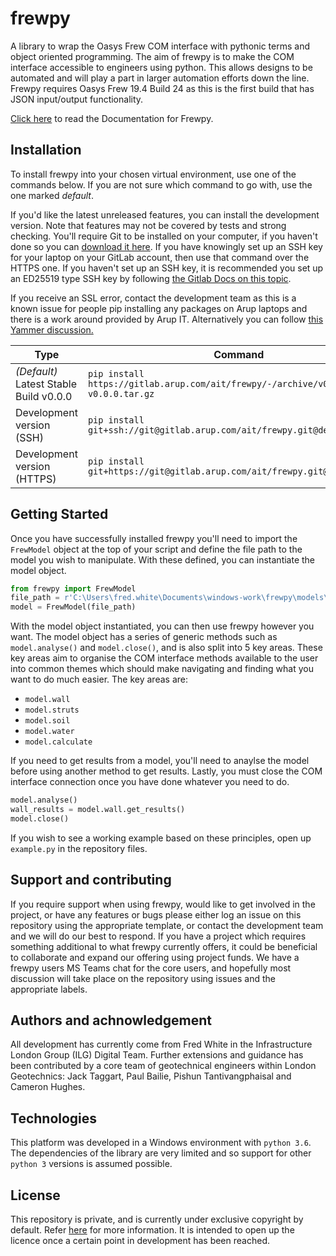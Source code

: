 # frewpy

A library to wrap the Oasys Frew COM interface with pythonic terms and object oriented programming. The aim of frewpy is to make the COM interface accessible to engineers using python. This allows designs to be automated and will play a part in larger automation efforts down the line. Frewpy requires Oasys Frew 19.4 Build 24 as this is the first build that has JSON input/output functionality.

[Click here](http://www.frewpy-docs.s3-website-eu-west-1.amazonaws.com/) to read the Documentation for Frewpy.

## Installation

To install frewpy into your chosen virtual environment, use one of the commands below. If you are not sure which command to go with, use the one marked _default_.

If you'd like the latest unreleased features, you can install the development version. Note that features may not be covered by tests and strong checking. You'll require Git to be installed on your computer, if you haven't done so you can [download it here](https://gitforwindows.org/). If you have knowingly set up an SSH key for your laptop on your GitLab account, then use that command over the HTTPS one. If you haven't set up an SSH key, it is recommended you set up an ED25519 type SSH key by following [the Gitlab Docs on this topic](https://docs.gitlab.com/ee/ssh/).

If you receive an SSL error, contact the development team as this is a known issue for people pip installing any packages on Arup laptops and there is a work around provided by Arup IT. Alternatively you can follow [this Yammer discussion.](https://www.yammer.com/arup.com/threads/660618752778240)

| Type                                   | Command                                                                                |
| -------------------------------------- | -------------------------------------------------------------------------------------- |
| _(Default)_ Latest Stable Build v0.0.0 | `pip install https://gitlab.arup.com/ait/frewpy/-/archive/v0.0.0/frewpy-v0.0.0.tar.gz` |
| Development version (SSH)              | `pip install git+ssh://git@gitlab.arup.com/ait/frewpy.git@develop`                     |
| Development version (HTTPS)            | `pip install git+https://git@gitlab.arup.com/ait/frewpy.git@develop`                   |

## Getting Started

Once you have successfully installed frewpy you'll need to import the `FrewModel` object at the top of your script and define the file path to the model you wish to manipulate. With these defined, you can instantiate the model object.

```python
from frewpy import FrewModel
file_path = r'C:\Users\fred.white\Documents\windows-work\frewpy\models\SLS B4 South Basement.json'
model = FrewModel(file_path)
```

With the model object instantiated, you can then use frewpy however you want. The model object has a series of generic methods such as `model.analyse()` and `model.close()`, and is also split into 5 key areas. These key areas aim to organise the COM interface methods available to the user into common themes which should make navigating and finding what you want to do much easier. The key areas are:

- `model.wall`
- `model.struts`
- `model.soil`
- `model.water`
- `model.calculate`

If you need to get results from a model, you'll need to anaylse the model before using another method to get results. Lastly, you must close the COM interface connection once you have done whatever you need to do.

```python
model.analyse()
wall_results = model.wall.get_results()
model.close()
```

If you wish to see a working example based on these principles, open up `example.py` in the repository files.

## Support and contributing

If you require support when using frewpy, would like to get involved in the project, or have any features or bugs please either log an issue on this repository using the appropriate template, or contact the development team and we will do our best to respond. If you have a project which requires something additional to what frewpy currently offers, it could be beneficial to collaborate and expand our offering using project funds. We have a frewpy users MS Teams chat for the core users, and hopefully most discussion will take place on the repository using issues and the appropriate labels.

## Authors and achnowledgement

All development has currently come from Fred White in the Infrastructure London Group (ILG) Digital Team. Further extensions and guidance has been contributed by a core team of geotechnical engineers within London Geotechnics: Jack Taggart, Paul Bailie, Pishun Tantivangphaisal and Cameron Hughes.

## Technologies

This platform was developed in a Windows environment with `python 3.6`. The dependencies of the library are very limited and so support for other `python 3` versions is assumed possible.

## License

This repository is private, and is currently under exclusive copyright by default. Refer [here](https://choosealicense.com/no-permission/) for more information. It is intended to open up the licence once a certain point in development has been reached.
